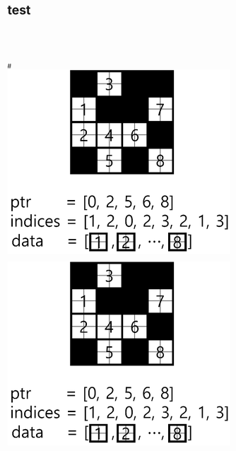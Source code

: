 # test




# <p align="center"><img scr=tile_sparse_encoding.png></p>

#![Alt](./tile_sparse_encoding.png "Title")

<img src="./tile_sparse_encoding.png" widht="200">
